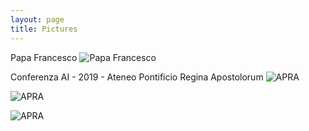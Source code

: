 ```yaml
---
layout: page
title: Pictures
---
```

Papa Francesco
![Papa Francesco]({{site.baseurl}}/img/pics/Papa-Francesco.jpg)

Conferenza AI - 2019 - Ateneo Pontificio Regina Apostolorum
![APRA]({{site.baseurl}}/img/pics/WhatsApp-Image-2019-11-30-at-08.59.231.jpeg)

![APRA]({{site.baseurl}}/img/pics/WhatsApp-Image-2019-11-30-at-08.59.202.jpeg)

![APRA]({{site.baseurl}}/img/pics/WhatsApp-Image-2019-11-30-at-08.59.19.jpeg)
